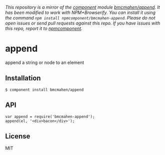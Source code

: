*This repository is a mirror of the [component](http://component.io) module [bmcmahen/append](http://github.com/bmcmahen/append). It has been modified to work with NPM+Browserify. You can install it using the command `npm install npmcomponent/bmcmahen-append`. Please do not open issues or send pull requests against this repo. If you have issues with this repo, report it to [npmcomponent](https://github.com/airportyh/npmcomponent).*

# append

  append a string or node to an element

## Installation

    $ component install bmcmahen/append

## API

  	var append = require('bmcmahen-append');
  	append(el, '<div>bacon</div>');

## License

  MIT
